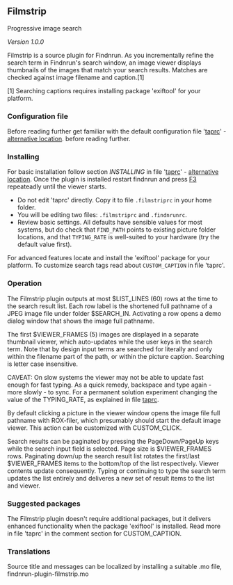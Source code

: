 ## Filmstrip

Progressive image search

_Version 1.0.0_

Filmstrip is a source plugin for Findnrun.
As you incrementally refine the search term in Findnrun's search window,
an image viewer displays thumbnails of the images that match your search
results. Matches are checked against image filename and caption.[1]

[1] Searching captions requires installing package 'exiftool' for your
   platform.

### Configuration file

Before reading further get familiar with the default configuration file
'[taprc](taprc)' - [alternative location](examples/filmstrip/taprc).
before reading further.

### Installing

For basic installation follow section _INSTALLING_ in file
'[taprc](taprc)' - [alternative location](examples/filmstrip/taprc).
Once the plugin is installed restart findnrun and press [F3](hotkey.md)
repeateadly until the viewer starts.

 * Do not edit 'taprc' directly. Copy it to file `.filmstriprc` in your
   home folder.
 * You will be editing two files: `.filmstriprc` and `.findnrunrc`.
 * Review basic settings. All defaults have sensible values for most
   systems, but do check that `FIND_PATH` points to existing picture
   folder locations, and that `TYPING_RATE` is well-suited to your
   hardware (try the default value first).

For advanced features locate and install the 'exiftool' package for
your platform. To customize search tags read about `CUSTOM_CAPTION` in
file 'taprc'.

### Operation

The Filmstrip plugin outputs at most $LIST\_LINES (60) rows at the time to the
search result list. Each row label is the shortened full pathname of a
JPEG image file under folder $SEARCH\_IN.  Activating a row opens a demo
dialog window that shows the image full pathname.

The first $VIEWER\_FRAMES (5) images are displayed in a separate
thumbnail viewer, which auto-updates while the user keys in the search
term.  Note that by design input terms are searched for literally
and only within the filename part of the path, or within the picture
caption.  Searching is letter case insensitive.

CAVEAT: On slow systems the viewer may not be able to update fast enough
for fast typing. As a quick remedy, backspace and type again - more
slowly - to sync. For a permanent solution experiment changing the value
of the TYPING\_RATE, as explained in file [taprc](taprc).

By default clicking a picture in the viewer window opens the image file
full pathname with ROX-filer, which presumably should start the default
image viewer. This action can be customized with CUSTOM\_CLICK.

Search results can be paginated by pressing the PageDown/PageUp keys
while the search input field is selected. Page size is $VIEWER\_FRAMES
rows. Paginating down/up the search result list rotates the first/last
$VIEWER\_FRAMES items to the bottom/top of the list respectively. Viewer
contents update consequently. Typing or continuing to type the search
term updates the list entirely and deliveres a new set of result items
to the list and viewer.

### Suggested packages

The Filmstrip plugin doesn't require additional packages, but it
delivers enhanced functionality when the package 'exiftool' is
installed. Read more in file 'taprc' in the comment section for
CUSTOM\_CAPTION.

### Translations

Source title and messages can be localized by installing a suitable
.mo file, findnrun-plugin-filmstrip.mo

